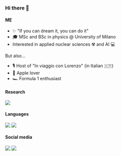 ### Hi there 👋

#### ME
- ✨ "If you can dream it, you can do it" 
- 🎓 MSc and BSc in physics @ University of Milano
- Interested in applied nuclear sciences ☢️ and AI 💻

But also...
- 🎙 Host of "In viaggio con Lorenzo" (in Italian 🇮🇹)
-  Apple lover
- 🏎️ Formula 1 enthusiast

#### Research
[![](https://img.shields.io/badge/orcid-A6CE39?style=for-the-badge&logo=orcid&logoColor=white)](https://orcid.org/0009-0004-6110-2059)

#### Languages

![](https://img.shields.io/badge/C%2B%2B-00599C?style=for-the-badge&logo=c%2B%2B&logoColor=white)
![](https://img.shields.io/badge/Python-FFD43B?style=for-the-badge&logo=python&logoColor=blue)

#### Social media
[![](https://img.shields.io/badge/LinkedIn-0077B5?style=for-the-badge&logo=linkedin&logoColor=white)](https://www.linkedin.com/in/confalonierilorenzo/)
[![](https://img.shields.io/badge/Twitter-1DA1F2?style=for-the-badge&logo=twitter&logoColor=white)](https://twitter.com/lorenzoconfa99)

